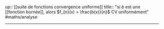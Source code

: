 up:: [[suite de fonctions convergence uniforme]]
title:: "si $b$ est une [[fonction bornée]], alors $f_{n}(x) = \frac{b(x)}{n}$ CV uniformément"
#maths/analyse 

---


